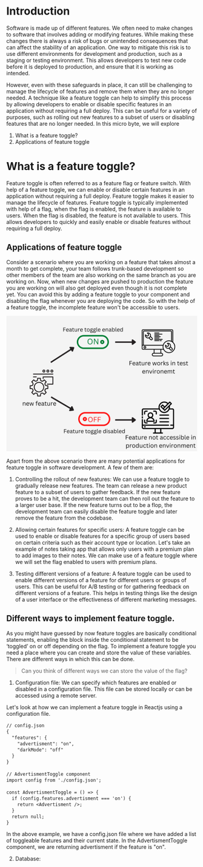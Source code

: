 # Introduction

Software is made up of different features. We often need to make changes to software that involves adding or modifying features. While making these changes there is always a risk of bugs or unintended consequences that can affect the stability of an application. One way to mitigate this risk is to use different environments for development and production, such as a staging or testing environment. This allows developers to test new code before it is deployed to production, and ensure that it is working as intended.

However, even with these safeguards in place, it can still be challenging to manage the lifecycle of features and remove them when they are no longer needed. A technique like a feature toggle can help to simplify this process by allowing developers to enable or disable specific features in an application without requiring a full deploy. This can be useful for a variety of purposes, such as rolling out new features to a subset of users or disabling features that are no longer needed.
In this micro byte, we will explore

1. What is a feature toggle?
2. Applications of feature toggle

# What is a feature toggle?

Feature toggle is often referred to as a feature flag or feature switch. With help of a feature toggle, we can enable or disable certain features in an application without requiring a full deploy. Feature toggle makes it easier to manage the lifecycle of features. Feature toggle is typically implemented with help of a flag, when the flag is enabled, the feature is available to users. When the flag is disabled, the feature is not available to users. This allows developers to quickly and easily enable or disable features without requiring a full deploy.

## Applications of feature toggle

Consider a scenario where you are working on a feature that takes almost a month to get complete, your team follows trunk-based development so other members of the team are also working on the same branch as you are working on. Now, when new changes are pushed to production the feature you are working on will also get deployed even though it is not complete yet. You can avoid this by adding a feature toggle to your component and disabling the flag whenever you are deploying the code. So with the help of a feature toggle, the incomplete feature won't be accessible to users.

![feature-toggle](/UNDERSTANDING%20FEATURE%20TOGGLE/Images/FEATURE_TOGGLE.png)

Apart from the above scenario there are many potential applications for feature toggle in software development. A few of them are:

1. Controlling the rollout of new features: We can use a feature toggle to gradually release new features. The team can release a new product feature to a subset of users to gather feedback. If the new feature proves to be a hit, the development team can then roll out the feature to a larger user base. If the new feature turns out to be a flop, the development team can easily disable the feature toggle and later remove the feature from the codebase.

2. Allowing certain features for specific users: A feature toggle can be used to enable or disable features for a specific group of users based on certain criteria such as their account type or location. Let's take an example of notes taking app that allows only users with a premium plan to add images to their notes. We can make use of a feature toggle where we will set the flag enabled to users with premium plans.

3. Testing different versions of a feature: A feature toggle can be used to enable different versions of a feature for different users or groups of users. This can be useful for A/B testing or for gathering feedback on different versions of a feature. This helps in testing things like the design of a user interface or the effectiveness of different marketing messages.

## Different ways to implement feature toggle.

As you might have guessed by now feature toggles are basically conditional statements, enabling the block inside the conditional statement to be ‘toggled’ on or off depending on the flag. To implement a feature toggle you need a place where you can create and store the value of these variables. There are different ways in which this can be done.

> Can you think of different ways we can store the value of the flag?

1. Configuration file: We can specify which features are enabled or disabled in a configuration file. This file can be stored locally or can be accessed using a remote server.

Let's look at how we can implement a feature toggle in Reactjs using a configuration file.

```
// config.json
{
  "features": {
    "advertisment": "on",
    "darkMode": "off"
  }
}

// AdvertismentToggle component
import config from './config.json';

const AdvertismentToggle = () => {
  if (config.features.advertisment === 'on') {
    return <Advertisment />;
  }
  return null;
}

```

In the above example, we have a config.json file where we have added a list of toggleable features and their current state. In the AdvertismentToggle component, we are returning advertisment if the feature is "on".

2. Database:

